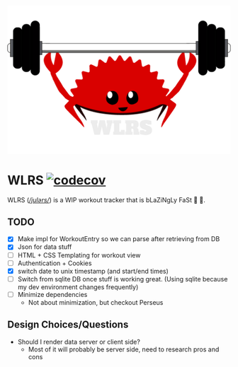 ![](static/logo.png)
# WLRS [![codecov](https://codecov.io/gh/Zusier/wlrs/branch/main/graph/badge.svg?token=JQX7FH4WL5)](https://codecov.io/gh/Zusier/wlrs)

WLRS (*[/julərs/](http://ipa-reader.xyz/?text=jul%C9%99rs)*) is a WIP workout tracker that is bLaZiNgLy FaSt :rocket: :rocket:.

## TODO

- [x] Make impl for WorkoutEntry so we can parse after retrieving from DB
- [x] Json for data stuff
- [ ] HTML + CSS Templating for workout view
- [ ] Authentication + Cookies
- [X] switch date to unix timestamp (and start/end times)
- [ ] Switch from sqlite DB once stuff is working great. (Using sqlite because my dev environment changes frequently)
- [ ] Minimize dependencies
  - Not about minimization, but checkout Perseus

## Design Choices/Questions
- Should I render data server or client side?
  - Most of it will probably be server side, need to research pros and cons